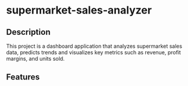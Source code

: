 # supermarket-sales-analyzer

## Description
This project is a dashboard application that analyzes supermarket sales data, predicts trends and visualizes key metrics such as revenue, profit margins, and units sold.

## Features


